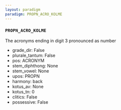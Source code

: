 ```yaml
---
layout: paradigm
paradigm: PROPN_ACRO_KOLME
---
```

### ` PROPN_ACRO_KOLME `

The acronyms ending in digit 3 pronounced as number
* grade_dir: False
* plurale_tantum: False
* pos: ACRONYM
* stem_diphthong: None
* stem_vowel: None
* upos: PROPN
* harmony: back
* kotus_av: None
* kotus_tn: 0
* clitics: False
* possessive: False
